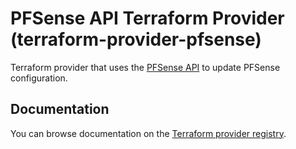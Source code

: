 # PFSense API Terraform Provider (terraform-provider-pfsense)

Terraform provider that uses the [PFSense API](https://github.com/jaredhendrickson13/pfsense-api) to update PFSense configuration.

## Documentation

You can browse documentation on the [Terraform provider registry](https://registry.terraform.io/providers/elacy/pfsense/latest/docs).